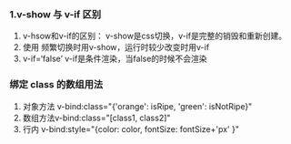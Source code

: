 ### 1.v-show 与 v-if 区别
1. v-hsow和v-if的区别：
v-show是css切换，v-if是完整的销毁和重新创建。
2. 使用
频繁切换时用v-show，运行时较少改变时用v-if
3. v-if=‘false’ v-if是条件渲染，当false的时候不会渲染

### 绑定 class 的数组用法
1. 对象方法 v-bind:class="{'orange': isRipe, 'green': isNotRipe}"
2. 数组方法v-bind:class="[class1, class2]"
3. 行内 v-bind:style="{color: color, fontSize: fontSize+'px' }"
